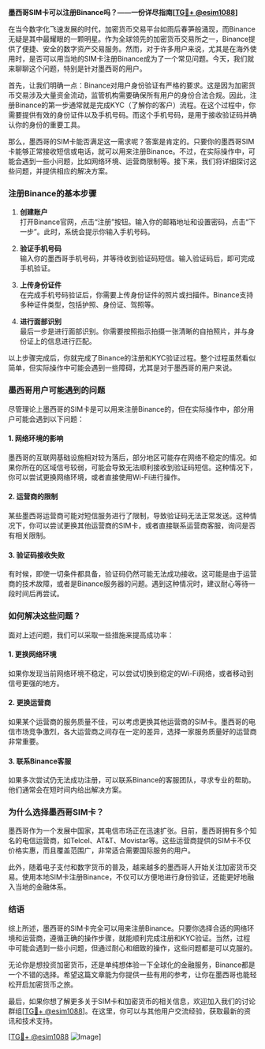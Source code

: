 **墨西哥SIM卡可以注册Binance吗？——一份详尽指南[[TG💪+ @esim1088](https://t.me/s/esim1088)]**

在当今数字化飞速发展的时代，加密货币交易平台如雨后春笋般涌现，而Binance无疑是其中最耀眼的一颗明星。作为全球领先的加密货币交易所之一，Binance提供了便捷、安全的数字资产交易服务。然而，对于许多用户来说，尤其是在海外使用时，是否可以用当地的SIM卡注册Binance成为了一个常见问题。今天，我们就来聊聊这个问题，特别是针对墨西哥的用户。

首先，让我们明确一点：Binance对用户身份验证有严格的要求。这是因为加密货币交易涉及大量资金流动，监管机构需要确保所有用户的身份合法合规。因此，注册Binance的第一步通常就是完成KYC（了解你的客户）流程。在这个过程中，你需要提供有效的身份证件以及手机号码。而这个手机号码，是用于接收验证码并确认你的身份的重要工具。

那么，墨西哥的SIM卡能否满足这一需求呢？答案是肯定的。只要你的墨西哥SIM卡能够正常接收短信或电话，就可以用来注册Binance。不过，在实际操作中，可能会遇到一些小问题，比如网络环境、运营商限制等。接下来，我们将详细探讨这些问题，并提供相应的解决方案。

### 注册Binance的基本步骤

1. **创建账户**  
   打开Binance官网，点击“注册”按钮。输入你的邮箱地址和设置密码，点击“下一步”。此时，系统会提示你输入手机号码。

2. **验证手机号码**  
   输入你的墨西哥手机号码，并等待收到验证码短信。输入验证码后，即可完成手机验证。

3. **上传身份证件**  
   在完成手机号码验证后，你需要上传身份证件的照片或扫描件。Binance支持多种证件类型，包括护照、身份证、驾照等。

4. **进行面部识别**  
   最后一步是进行面部识别。你需要按照指示拍摄一张清晰的自拍照片，并与身份证上的信息进行匹配。

以上步骤完成后，你就完成了Binance的注册和KYC验证过程。整个过程虽然看似简单，但实际操作中可能会遇到一些障碍，尤其是对于墨西哥的用户来说。

### 墨西哥用户可能遇到的问题

尽管理论上墨西哥的SIM卡是可以用来注册Binance的，但在实际操作中，部分用户可能会遇到以下问题：

#### 1. 网络环境的影响  
墨西哥的互联网基础设施相对较为落后，部分地区可能存在网络不稳定的情况。如果你所在的区域信号较弱，可能会导致无法顺利接收到验证码短信。这种情况下，你可以尝试更换网络环境，或者直接使用Wi-Fi进行操作。

#### 2. 运营商的限制  
某些墨西哥运营商可能对短信服务进行了限制，导致验证码无法正常发送。这种情况下，你可以尝试更换其他运营商的SIM卡，或者直接联系运营商客服，询问是否有相关限制。

#### 3. 验证码接收失败  
有时候，即使一切条件都具备，验证码仍然可能无法成功接收。这可能是由于运营商的技术故障，或者是Binance服务器的问题。遇到这种情况时，建议耐心等待一段时间后再尝试。

### 如何解决这些问题？

面对上述问题，我们可以采取一些措施来提高成功率：

#### 1. 更换网络环境  
如果你发现当前网络环境不稳定，可以尝试切换到稳定的Wi-Fi网络，或者移动到信号更强的地方。

#### 2. 更换运营商  
如果某个运营商的服务质量不佳，可以考虑更换其他运营商的SIM卡。墨西哥的电信市场竞争激烈，各大运营商之间存在一定的差异，选择一家服务质量好的运营商非常重要。

#### 3. 联系Binance客服  
如果多次尝试仍无法成功注册，可以联系Binance的客服团队，寻求专业的帮助。他们通常会在短时间内给出解决方案。

### 为什么选择墨西哥SIM卡？

墨西哥作为一个发展中国家，其电信市场正在迅速扩张。目前，墨西哥拥有多个知名的电信运营商，如Telcel、AT&T、Movistar等。这些运营商提供的SIM卡不仅价格实惠，而且覆盖范围广，非常适合需要国际服务的用户。

此外，随着电子支付和数字货币的普及，越来越多的墨西哥人开始关注加密货币交易。使用本地SIM卡注册Binance，不仅可以方便地进行身份验证，还能更好地融入当地的金融体系。

### 结语

综上所述，墨西哥的SIM卡完全可以用来注册Binance。只要你选择合适的网络环境和运营商，遵循正确的操作步骤，就能顺利完成注册和KYC验证。当然，过程中可能会遇到一些小问题，但通过耐心和细致的操作，这些问题都是可以克服的。

无论你是想投资加密货币，还是单纯想体验一下全球化的金融服务，Binance都是一个不错的选择。希望这篇文章能为你提供一些有用的参考，让你在墨西哥也能轻松开启加密货币之旅。

最后，如果你想了解更多关于SIM卡和加密货币的相关信息，欢迎加入我们的讨论群组[[TG💪+ @esim1088](https://t.me/s/esim1088)]。在这里，你可以与其他用户交流经验，获取最新的资讯和技术支持。

[[TG💪+ @esim1088](https://t.me/s/esim1088) ![Image](https://i.postimg.cc/4NQfJmqS/Snipaste-2025-05-13-00-14-12.png)]